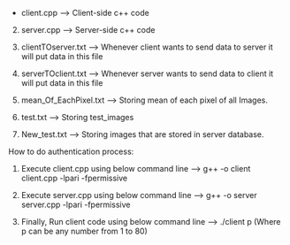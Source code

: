 * client.cpp --> Client-side c++ code

2. server.cpp --> Server-side c++ code

3. clientTOserver.txt --> Whenever client wants to send data to server it will put data in this file

4. serverTOclient.txt --> Whenever server wants to send data to client it will put data in this file

5. mean_Of_EachPixel.txt --> Storing mean of each pixel of all Images.

6. test.txt --> Storing test_images

7. New_test.txt --> Storing images that are stored in server database.

How to do authentication process:

1) Execute client.cpp using below command line
--> g++ -o client client.cpp -lpari -fpermissive
	
2) Execute server.cpp using below command line
--> g++ -o server server.cpp -lpari -fpermissive
	
3) Finally, Run client code using below command line
--> ./client p           (Where p can be any number from 1 to 80)  
